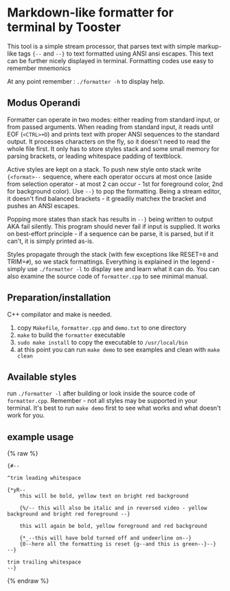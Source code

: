# Markdown-like formatter for terminal by Tooster

This tool is a simple stream processor, that parses text with simple markup-like tags `{--` and `--}` to text formatted using ANSI ansi escapes. This text can be further nicely displayed in terminal. Formatting codes use easy to remember mnemonics

At any point remember : `./formatter -h` to display help.

## Modus Operandi

Formatter can operate in two modes: either reading from standard input, or from passed arguments. When reading from standard input, it reads until EOF (`<CTRL>+D`) and prints text with proper ANSI sequences to the standard output. It processes characters on the fly, so it doesn't need to read the whole file first. It only has to store styles stack and some small memory for parsing brackets, or leading whitespace padding of textblock.

Active styles are kept on a stack. To push new style onto stack write `{<format>--` sequence, where each operator occurs at most once  (aside from selection operator - at most 2 can occur - 1st for foreground color, 2nd for background color). Use `--}` to pop the formatting. Being a stream editor, it doesn't find balanced brackets - it greadily matchex the bracket and pushes an ANSI escapes.

Popping more states than stack has results in `--}` being written to output AKA fail silently. This program should never fail if input is supplied. It works on best-effort principle - if a sequence can be parse, it is parsed, but if it can't, it is simply printed as-is.

Styles propagate through the stack (with few exceptions like RESET=`0` and TRIM=`#`), so we stack formattings. Everything is explained in the legend - simply use `./formatter -l` to display see and learn what it can do. You can also examine the source code of `formatter.cpp` to see minimal manual.

## Preparation/installation

C++ compilator and make is needed.

1. copy `Makefile`, `formatter.cpp` and `demo.txt` to one directory
2. `make` to build the `formatter` executable
3. `sudo make install` to copy the executable to `/usr/local/bin`
4. at this point you can run `make demo` to see examples and clean with `make clean`

## Available styles

run `./formatter -l` after building or look inside the source code of `formatter.cpp`. Remember - not all styles may be supported in your terminal. It's best to run `make demo` first to see what works and what doesn't work for you.

## example usage

{% raw %}

```
{#--

^trim leading whitespace

{*yR--
    this will be bold, yellow text on bright red background

    {%/-- this will also be italic and in reversed video - yellow background and bright red foreground --}

    this will again be bold, yellow foreground and red background

    {*_--this will have bold turned off and undeerline on--}
    {0--here all the formatting is reset {g--and this is green--}--}
--}

trim trailing whitespace
--}
```

{% endraw %}
